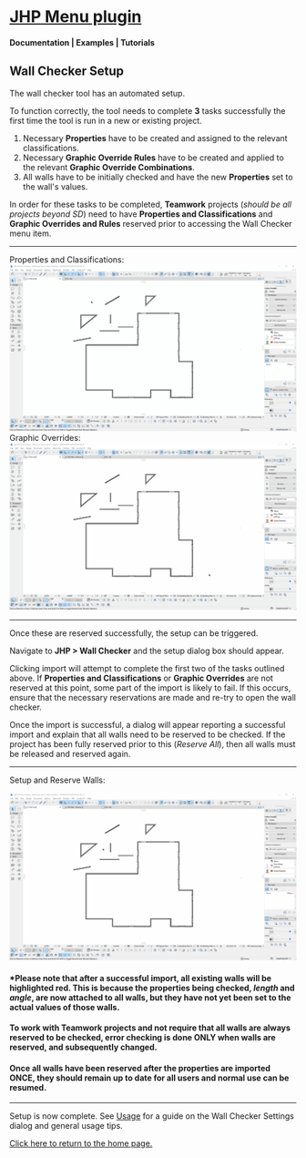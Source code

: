 # [JHP Menu plugin](../README.md)
#### Documentation | Examples | Tutorials

## Wall Checker Setup

The wall checker tool has an automated setup. 

To function correctly, the tool needs to complete **3** tasks successfully the first time the tool is run in a new or existing project. 

1. Necessary **Properties** have to be created and assigned to the relevant classifications.
2. Necessary **Graphic Override Rules** have to be created and applied to the relevant **Graphic Override Combinations**.
3. All walls have to be initially checked and have the new **Properties** set to the wall's values.

In order for these tasks to be completed, **Teamwork** projects (*should be all projects beyond SD*) need to have **Properties and Classifications** and **Graphic Overrides and Rules** reserved prior to accessing the Wall Checker menu item.

---

Properties and Classifications:
![PropertyReservation](IMAGES/PropertyReservation.gif)
Graphic Overrides:
![OverrideReservation](IMAGES/OverrideReservation.gif)

---

Once these are reserved successfully, the setup can be triggered. 

Navigate to **JHP > Wall Checker** and the setup dialog box should appear.

Clicking import will attempt to complete the first two of the tasks outlined above. If **Properties and Classifications** or **Graphic Overrides** are not reserved at this point, some part of the import is likely to fail. If this occurs, ensure that the necessary reservations are made and re-try to open the wall checker.

Once the import is successful, a dialog will appear reporting a successful import and explain that all walls need to be reserved to be checked. If the project has been fully reserved prior to this (*Reserve All*), then all walls must be released and reserved again.

---

Setup and Reserve Walls:

![Setup](IMAGES/SetupAndReserveWalls.gif)

#### *Please note that after a successful import, all existing walls will be highlighted red. This is because the properties being checked, *length* and *angle*, are now attached to all walls, but they have not yet been set to the actual values of those walls. 

#### To work with Teamwork projects and not require that all walls are always reserved to be checked, error checking is done ONLY when walls are reserved, and subsequently changed. 

#### Once all walls have been reserved after the properties are imported ONCE, they should remain up to date for all users and normal use can be resumed.

---

Setup is now complete. See [Usage](USAGE.md) for a guide on the Wall Checker Settings dialog and general usage tips.

[Click here to return to the home page.](../README.md)

